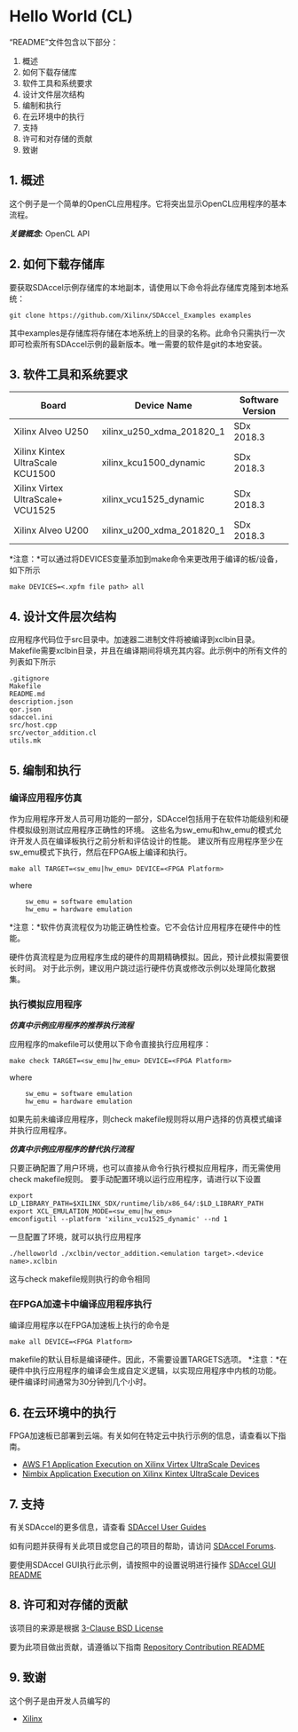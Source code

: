 Hello World (CL)
======================

“README”文件包含以下部分：

1. 概述
2. 如何下载存储库
3. 软件工具和系统要求
4. 设计文件层次结构
5. 编制和执行
6. 在云环境中的执行
7. 支持
8. 许可和对存储的贡献
9. 致谢


## 1. 概述
这个例子是一个简单的OpenCL应用程序。它将突出显示OpenCL应用程序的基本流程。

***关键概念:*** OpenCL API

## 2. 如何下载存储库
要获取SDAccel示例存储库的本地副本，请使用以下命令将此存储库克隆到本地系统：
```
git clone https://github.com/Xilinx/SDAccel_Examples examples
```
其中examples是存储库将存储在本地系统上的目录的名称。此命令只需执行一次即可检索所有SDAccel示例的最新版本。唯一需要的软件是git的本地安装。

## 3. 软件工具和系统要求
Board | Device Name | Software Version
------|-------------|-----------------
Xilinx Alveo U250|xilinx_u250_xdma_201820_1|SDx 2018.3
Xilinx Kintex UltraScale KCU1500|xilinx_kcu1500_dynamic|SDx 2018.3
Xilinx Virtex UltraScale+ VCU1525|xilinx_vcu1525_dynamic|SDx 2018.3
Xilinx Alveo U200|xilinx_u200_xdma_201820_1|SDx 2018.3


*注意：*可以通过将DEVICES变量添加到make命令来更改用于编译的板/设备，如下所示
```
make DEVICES=<.xpfm file path> all
```
## 4. 设计文件层次结构
应用程序代码位于src目录中。加速器二进制文件将被编译到xclbin目录。 Makefile需要xclbin目录，并且在编译期间将填充其内容。此示例中的所有文件的列表如下所示

```
.gitignore
Makefile
README.md
description.json
qor.json
sdaccel.ini
src/host.cpp
src/vector_addition.cl
utils.mk
```

## 5. 编制和执行
### 编译应用程序仿真
作为应用程序开发人员可用功能的一部分，SDAccel包括用于在软件功能级别和硬件模拟级别测试应用程序正确性的环境。
这些名为sw_emu和hw_emu的模式允许开发人员在编译板执行之前分析和评估设计的性能。
建议所有应用程序至少在sw_emu模式下执行，然后在FPGA板上编译和执行。
```
make all TARGET=<sw_emu|hw_emu> DEVICE=<FPGA Platform>
```
where
```
	sw_emu = software emulation
	hw_emu = hardware emulation
```
*注意：*软件仿真流程仅为功能正确性检查。它不会估计应用程序在硬件中的性能。

硬件仿真流程是为应用程序生成的硬件的周期精确模拟。因此，预计此模拟需要很长时间。
对于此示例，建议用户跳过运行硬件仿真或修改示例以处理简化数据集。
### 执行模拟应用程序 
***仿真中示例应用程序的推荐执行流程*** 

应用程序的makefile可以使用以下命令直接执行应用程序：
```
make check TARGET=<sw_emu|hw_emu> DEVICE=<FPGA Platform>

```
where
```
	sw_emu = software emulation
	hw_emu = hardware emulation
```
如果先前未编译应用程序，则check makefile规则将以用户选择的仿真模式编译并执行应用程序。

***仿真中示例应用程序的替代执行流程*** 

只要正确配置了用户环境，也可以直接从命令行执行模拟应用程序，而无需使用check makefile规则。
要手动配置环境以运行应用程序，请进行以下设置
```
export LD_LIBRARY_PATH=$XILINX_SDX/runtime/lib/x86_64/:$LD_LIBRARY_PATH
export XCL_EMULATION_MODE=<sw_emu|hw_emu>
emconfigutil --platform 'xilinx_vcu1525_dynamic' --nd 1
```
一旦配置了环境，就可以执行应用程序
```
./helloworld ./xclbin/vector_addition.<emulation target>.<device name>.xclbin
```
这与check makefile规则执行的命令相同
### 在FPGA加速卡中编译应用程序执行
编译应用程序以在FPGA加速板上执行的命令是
```
make all DEVICE=<FPGA Platform>
```
makefile的默认目标是编译硬件。因此，不需要设置TARGETS选项。
*注意：*在硬件中执行应用程序的编译会生成自定义逻辑，以实现应用程序中内核的功能。
硬件编译时间通常为30分钟到几个小时。

## 6. 在云环境中的执行
FPGA加速板已部署到云端。有关如何在特定云中执行示例的信息，请查看以下指南。
* [AWS F1 Application Execution on Xilinx Virtex UltraScale Devices]
* [Nimbix Application Execution on Xilinx Kintex UltraScale Devices]


## 7. 支持
有关SDAccel的更多信息，请查看 [SDAccel User Guides][]

如有问题并获得有关此项目或您自己的项目的帮助，请访问 [SDAccel Forums][].

要使用SDAccel GUI执行此示例，请按照中的设置说明进行操作 [SDAccel GUI README][]


## 8. 许可和对存储的贡献

该项目的来源是根据 [3-Clause BSD License][]

要为此项目做出贡献，请遵循以下指南 [Repository Contribution README][]

## 9. 致谢
这个例子是由开发人员编写的
- [Xilinx](http://www.xilinx.com)

[3-Clause BSD License]: ../../../LICENSE.txt
[SDAccel Forums]: https://forums.xilinx.com/t5/SDAccel/bd-p/SDx
[SDAccel User Guides]: http://www.xilinx.com/support/documentation-navigation/development-tools/software-development/sdaccel.html?resultsTablePreSelect=documenttype:SeeAll#documentation
[Nimbix Getting Started Guide]: http://www.xilinx.com/support/documentation/sw_manuals/xilinx2016_2/ug1240-sdaccel-nimbix-getting-started.pdf
[Walkthrough Video]: http://bcove.me/6pp0o482
[Nimbix Application Submission README]: ../../../utility/nimbix/README.md
[Repository Contribution README]: ../../../CONTRIBUTING.md
[SDaccel GUI README]: ../../../GUIREADME.md
[AWS F1 Application Execution on Xilinx Virtex UltraScale Devices]: https://github.com/aws/aws-fpga/blob/master/SDAccel/README.md
[Nimbix Application Execution on Xilinx Kintex UltraScale Devices]: ../../../utility/nimbix/README.md
